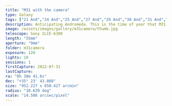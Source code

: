 ```yaml
---
title: "M31 with the camera"
type: Galaxy
tags: ["21 And","24 And","25 And","27 And","29 And","30 And","31 And","35 And","37 And","43 And)","Andromeda Galaxy","M31","NGC224","Part of the constellation Andromeda (And)","Sirrah (α And","The star Alpheratz","The star Mirach (β And","The star δ And","The star ε And","The star θ And","The star μ And","The star ν And","The star π And","The star ρ And","The star σ And","δ Peg)"]
description: Anticipating Andromeda. This is the time of year that M31, the Andromeda Galaxy, begins to appear for longer periods of time. I've done some fun shoots in the past, but this year I feel like it's time to go for a magnum opus photo (for me, personally) and I decided to practice some shots. Those are just practice shots, so I won't be posting them, but I did have my Sony Alpha 6300 ride shotgun on the imaging runs. It snapped this photo of the bright stars that define the Andromeda Constellation chasing the galaxy  off the edge of the frame. This is 10 2-minute exposures.
image: /assets/images/gallery/m31camera/thumb.jpg
telescope: Sony ILCE-6300
length: "55mm"
aperture: "9mm"
folder: m31camera
exposure: 120
lights: 10
sessions: 1
firstCapture: 2022-07-31 
lastCapture:
ra: "0h 38m 41.6s"
dec: "+35° 23' 43.808"
size: "952.227 x 850.427 arcmin"
radius: "10.639 deg"
scale: "14.508 arcsec/pixel"
---
```

